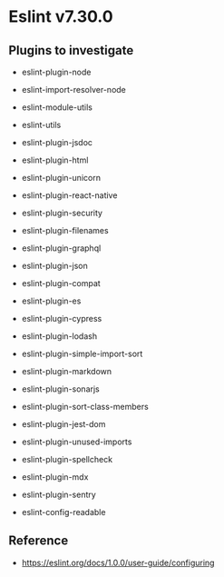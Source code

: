 # Eslint v7.30.0

## Plugins to investigate

- eslint-plugin-node
- eslint-import-resolver-node
- eslint-module-utils
- eslint-utils
- eslint-plugin-jsdoc
- eslint-plugin-html
- eslint-plugin-unicorn
- eslint-plugin-react-native
- eslint-plugin-security
- eslint-plugin-filenames
- eslint-plugin-graphql
- eslint-plugin-json
- eslint-plugin-compat
- eslint-plugin-es
- eslint-plugin-cypress
- eslint-plugin-lodash
- eslint-plugin-simple-import-sort
- eslint-plugin-markdown
- eslint-plugin-sonarjs
- eslint-plugin-sort-class-members
- eslint-plugin-jest-dom
- eslint-plugin-unused-imports
- eslint-plugin-spellcheck
- eslint-plugin-mdx
- eslint-plugin-sentry

- eslint-config-readable

## Reference

- https://eslint.org/docs/1.0.0/user-guide/configuring

